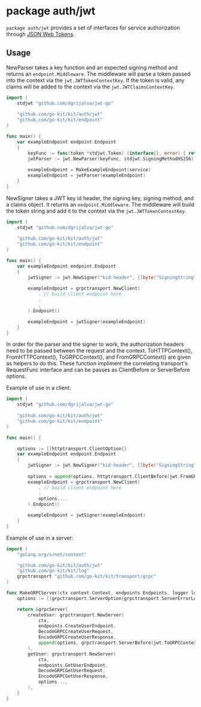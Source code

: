 # package auth/jwt

`package auth/jwt` provides a set of interfaces for service authorization through [JSON Web Tokens](https://jwt.io/).

## Usage

NewParser takes a key function and an expected signing method and returns an `endpoint.Middleware`. 
The middleware will parse a token passed into the context via the `jwt.JWTTokenContextKey`. 
If the token is valid, any claims will be added to the context via the `jwt.JWTClaimsContextKey`.

```go
import (
	stdjwt "github.com/dgrijalva/jwt-go"
    
    "github.com/go-kit/kit/auth/jwt"
    "github.com/go-kit/kit/endpoint"
)

func main() {
	var exampleEndpoint endpoint.Endpoint
	{
		keyFunc := func(token *stdjwt.Token) (interface{}, error) { return []byte("SigningString"), nil }
		jwtParser := jwt.NewParser(keyFunc, stdjwt.SigningMethodHS256)
        
		exampleEndpoint = MakeExampleEndpoint(service)
		exampleEndpoint = jwtParser(exampleEndpoint)
	}
}
```

NewSigner takes a JWT key id header, the signing key, signing method, and a claims object. It returns an `endpoint.Middleware`.
The middleware will build the token string and add it to the context via the `jwt.JWTTokenContextKey`.

```go
import (
	stdjwt "github.com/dgrijalva/jwt-go"
    
    "github.com/go-kit/kit/auth/jwt"
    "github.com/go-kit/kit/endpoint"
)

func main() {
	var exampleEndpoint endpoint.Endpoint
	{
		jwtSigner := jwt.NewSigner("kid-header", []byte("SigningString"), stdjwt.SigningMethodHS256, jwt.Claims{})
        
		exampleEndpoint = grpctransport.NewClient(
        	. // build client endpoint here
			.
			.
		).Endpoint()

		exampleEndpoint = jwtSigner(exampleEndpoint)
	}
}
```

In order for the parser and the signer to work, the authorization headers need to be passed between the request and the context.
ToHTTPContext(), FromHTTPContext(), ToGRPCContext(), and FromGRPCContext() are given as helpers to do this.
These function impliment the correlating transport's RequestFunc interface and can be passes as ClientBefore or ServerBefore options.

Example of use in a client:

```go
import (
	stdjwt "github.com/dgrijalva/jwt-go"
    
    "github.com/go-kit/kit/auth/jwt"
    "github.com/go-kit/kit/endpoint"
)

func main() {

    options := []httptransport.ClientOption{}
	var exampleEndpoint endpoint.Endpoint
	{
		jwtSigner := jwt.NewSigner("kid-header", []byte("SigningString"), stdjwt.SigningMethodHS256, jwt.Claims{})
       
		options = append(options, httptransport.ClientBefore(jwt.FromGRPCContext()))
		exampleEndpoint = grpctransport.NewClient(
        	. // build client endpoint here
			.
			options....
		).Endpoint()

		exampleEndpoint = jwtSigner(exampleEndpoint)
	}
}
```

Example of use in a server:

```go
import (
	"golang.org/x/net/context"

	"github.com/go-kit/kit/auth/jwt"
	"github.com/go-kit/kit/log"
	grpctransport "github.com/go-kit/kit/transport/grpc"
)

func MakeGRPCServer(ctx context.Context, endpoints Endpoints, logger log.Logger) pb.ExampleServer {
	options := []grpctransport.ServerOption{grpctransport.ServerErrorLogger(logger)}

	return &grpcServer{
		createUser: grpctransport.NewServer(
			ctx,
			endpoints.CreateUserEndpoint,
			DecodeGRPCCreateUserRequest,
			EncodeGRPCCreateUserResponse,
			append(options, grpctransport.ServerBefore(jwt.ToGRPCContext()))...,
		),
		getUser: grpctransport.NewServer(
			ctx,
			endpoints.GetUserEndpoint,
			DecodeGRPCGetUserRequest,
			EncodeGRPCGetUserResponse,
			options...,
		),
	}
}
```
